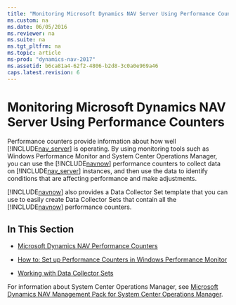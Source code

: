 ```yaml
---
title: "Monitoring Microsoft Dynamics NAV Server Using Performance Counters"
ms.custom: na
ms.date: 06/05/2016
ms.reviewer: na
ms.suite: na
ms.tgt_pltfrm: na
ms.topic: article
ms-prod: "dynamics-nav-2017"
ms.assetid: b6ca81a4-62f2-4806-b2d8-3c0a0e969a46
caps.latest.revision: 6
---
```

# Monitoring Microsoft Dynamics NAV Server Using Performance Counters
Performance counters provide information about how well [!INCLUDE[nav_server](includes/nav_server_md.md)] is operating. By using monitoring tools such as Windows Performance Monitor and System Center Operations Manager, you can use the [!INCLUDE[navnow](includes/navnow_md.md)] performance counters to collect data on [!INCLUDE[nav_server](includes/nav_server_md.md)] instances, and then use the data to identify conditions that are affecting performance and make adjustments.  
  
 [!INCLUDE[navnow](includes/navnow_md.md)] also provides a Data Collector Set template that you can use to easily create Data Collector Sets that contain all the [!INCLUDE[navnow](includes/navnow_md.md)] performance counters.  
  
## In This Section  
  
-   [Microsoft Dynamics NAV Performance Counters](Microsoft-Dynamics-NAV-Performance-Counters.md)  
  
-   [How to: Set up Performance Counters in Windows Performance Monitor](../Topic/How%20to:%20Set%20up%20Performance%20Counters%20in%20Windows%20Performance%20Monitor.md)  
  
-   [Working with Data Collector Sets](Working-with-Data-Collector-Sets.md)  
  
 For information about System Center Operations Manager, see [Microsoft Dynamics NAV  Management Pack for System Center Operations Manager](http://go.microsoft.com/fwlink/?LinkID=722863).